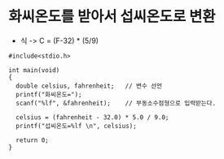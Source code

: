 # 화씨온도를 받아서 섭씨온도로 변환
* 식 -> C = (F-32) * (5/9)

```
#include<stdio.h>

int main(void) 
{
  double celsius, fahrenheit;	// 변수 선언
  printf("화씨온도=");
  scanf("%lf", &fahrenheit);	// 부동소수점형으로 입력받는다. 
  
  celsius = (fahrenheit - 32.0) * 5.0 / 9.0;
  printf("섭씨온도=%lf \n", celsius);
  
  return 0;
}

```
